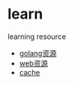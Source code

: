 # learn
learning resource
 
 * [golang资源](https://github.com/hmukan/learn/blob/master/article_go.md)
 * [web资源](https://github.com/hmukan/learn/blob/master/article_web.md)
 * [cache](https://github.com/hmukan/learn/blob/master/article-cache.md)
